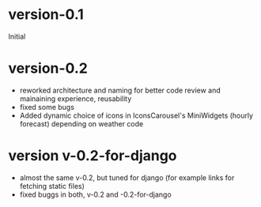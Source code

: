 # version-0.1

Initial

# version-0.2

-   reworked architecture and naming for better code review and mainaining experience, reusability
-   fixed some bugs
-   Added dynamic choice of icons in IconsCarousel's MiniWidgets (hourly forecast) depending on weather code

# version v-0.2-for-django
- almost the same v-0.2, but tuned for django (for example links for fetching static files)
- fixed buggs in both, v-0.2 and -0.2-for-django